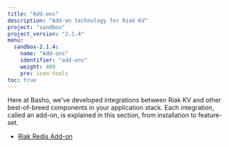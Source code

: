 ```yaml
---
title: "Add-ons"
description: "Add-on technology for Riak KV"
project: "sandbox"
project_version: "2.1.4"
menu:
  sandbox-2.1.4:
    name: "Add-ons"
    identifier: "add-ons"
    weight: 400
    pre: icon-tools
toc: true
---
```




Here at Basho, we've developed integrations between Riak KV and other best-of-breed components in your application stack. Each integration, called an add-on, is explained in this section, from installation to feature-set.

* [Riak Redis Add-on](/riak/kv/2.1.4/add-ons/redis/)